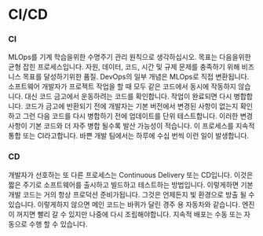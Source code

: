 # CI/CD

### CI

MLOps를 기계 학습을위한 수명주기 관리 원칙으로 생각하십시오. 목표는 다음을위한 균형 잡힌 프로세스입니다. 자원, 데이터, 코드, 시간 및 규제 문제를 충족하기 위해 비즈니스 목표를 달성하기위한 품질. DevOps의 일부 개념은 MLOps로 직접 변환됩니다. 소프트웨어 개발자가 프로젝트 작업을 할 때 모두 같은 코드에서 동시에 작동하지 않습니다. 대신 코드 금고에서 운동하려는 코드를 확인합니다. 작업이 완료되면 다시 병합합니다. 코드가 금고에 반환되기 전에 개발자는 기본 버전에서 변경된 사항이 없는지 확인하고 그런 다음 코드를 다시 병합하기 전에 업데이트를 단위 테스트합니다. 이러한 변경 사항이 기본 코드와 더 자주 병합 될수록 발산 가능성이 적습니다. 이 프로세스를 지속적 통합 또는 CI라고합니다. 바쁜 개발 팀에서는 하루에 수십 번씩 이런 일이 발생합니다.

### CD

개발자가 선호하는 또 다른 프로세스는 Continuous Delivery 또는 CD입니다. 이것은 짧은 주기로 소프트웨어를 출시하고 빌드하고 테스트하는 방법입니다. 이렇게하면 기본 개발 코드는 거의 항상 프로덕션 준비가됩니다. 그것은 언제든지 빛 환경으로 방출 될 수 있습니다. 이렇게하지 않으면 메인 코드는 바퀴가 달린 경주 용 자동차와 같습니다. 엔진이 꺼지면 빨리 갈 수 있지만 나중에 다시 조립해야합니다. 지속적 배포는 수동 또는 자동으로 수행 할 수 있습니다.